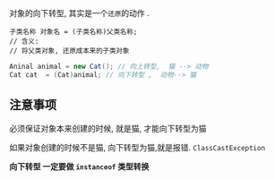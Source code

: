 对象的向下转型, 其实是一个`还原`的动作 .

```
子类名称 对象名 = (子类名称)父类名称;
// 含义:
// 将父类对象, 还原成本来的子类对象
```

```java
Aninal animal = new Cat(); // 向上转型,  猫 --> 动物
Cat cat  = (Cat)animal; // 向下转型 ,  动物--> 猫

```

## 注意事项

必须保证对象本来创建的时候, 就是猫, 才能向下转型为猫

如果对象创建的时候不是猫,  向下转型为猫,就是报错. `ClassCastException`

**向下转型 一定要做 `instanceof` 类型转换**







